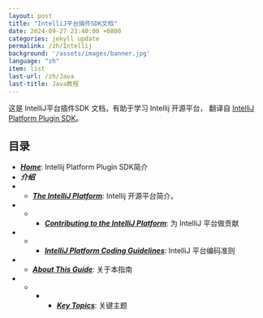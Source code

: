 ```yaml
---
layout: post
title: "IntelliJ平台插件SDK文档"
date: 2024-09-27 23:40:00 +0800
categories: jekyll update
permalink: /zh/Intellij
background: '/assets/images/banner.jpg'
language: "zh"
item: list
last-url: /zh/Java
last-title: Java教程
---
```


这是 IntelliJ平台插件SDK 文档，有助于学习 Intellij 开源平台，
翻译自 [IntelliJ Platform Plugin SDK][jetbrains]。

## 目录
- _**[Home][Home]**_: Intellij Platform Plugin SDK简介
- _**介绍**_
- - _**[The IntelliJ Platform][The IntelliJ Platform]**_: Intellij 开源平台简介。
- - - _**[Contributing to the IntelliJ Platform][Contributing to the IntelliJ Platform]**_: 为 IntelliJ 平台做贡献
- - - _**[IntelliJ Platform Coding Guidelines][IntelliJ Platform Coding Guidelines]**_: IntelliJ 平台编码准则
- - _**[About This Guide][About This Guide]**_: 关于本指南
- - - - _**[Key Topics][Key Topics]**_: 关键主题

[jetbrains]: https://plugins.jetbrains.com/docs/intellij/welcome.html
[Home]: /zh/Intellij/home
[The IntelliJ Platform]: /zh/Intellij/The-IntelliJ-Platform
[Contributing to the IntelliJ Platform]: /zh/Intellij/Contributing-to-the-IntelliJ-Platform
[IntelliJ Platform Coding Guidelines]: /zh/Intellij/IntelliJ-Platform-Coding-Guidelines
[About This Guide]: /zh/Intellij/About-This-Guide
[Key Topics]: /zh/Intellij/Key-Topics